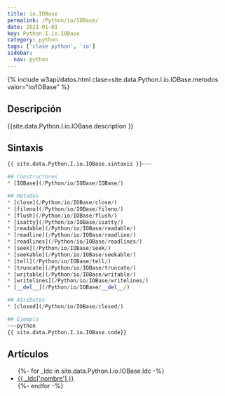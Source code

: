 ```yaml
---
title: io.IOBase
permalink: /Python/io/IOBase/
date: 2021-01-01
key: Python.I.io.IOBase
category: python
tags: ['clase python', 'io']
sidebar: 
  nav: python
---
```


{% include w3api/datos.html clase=site.data.Python.I.io.IOBase.metodos valor="io/IOBase" %}

## Descripción
{{site.data.Python.I.io.IOBase.description }}

## Sintaxis
~~~python
{{ site.data.Python.I.io.IOBase.sintaxis }}~~~

## Constructores
* [IOBase](/Python/io/IOBase/IOBase/)

## Métodos
* [close](/Python/io/IOBase/close/)
* [fileno](/Python/io/IOBase/fileno/)
* [flush](/Python/io/IOBase/flush/)
* [isatty](/Python/io/IOBase/isatty/)
* [readable](/Python/io/IOBase/readable/)
* [readline](/Python/io/IOBase/readline/)
* [readlines](/Python/io/IOBase/readlines/)
* [seek](/Python/io/IOBase/seek/)
* [seekable](/Python/io/IOBase/seekable/)
* [tell](/Python/io/IOBase/tell/)
* [truncate](/Python/io/IOBase/truncate/)
* [writable](/Python/io/IOBase/writable/)
* [writelines](/Python/io/IOBase/writelines/)
* [__del__](/Python/io/IOBase/__del__/)

## Atributos
* [closed](/Python/io/IOBase/closed/)

## Ejemplo
~~~python
{{ site.data.Python.I.io.IOBase.code}}
~~~

## Artículos
<ul>
{%- for _ldc in site.data.Python.I.io.IOBase.ldc -%}
   <li>
       <a href="{{_ldc['url'] }}">{{ _ldc['nombre'] }}</a>
   </li>
{%- endfor -%}
</ul>
